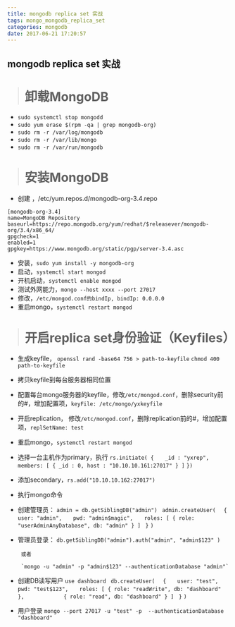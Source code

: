 ```yaml
---
title: mongodb replica set 实战
tags: mongo_mongodb_replica_set
categories: mongodb
date: 2017-06-21 17:20:57
---
```

## mongodb replica set 实战

> # 卸载MongoDB

* `sudo systemctl stop mongodd`
* `sudo yum erase $(rpm -qa | grep mongodb-org)`
* `sudo rm -r /var/log/mongodb`
* `sudo rm -r /var/lib/mongo`
* `sudo rm -r /var/run/mongodb`

> # 安装MongoDB

* 创建 ，/etc/yum.repos.d/mongodb-org-3.4.repo

```
[mongodb-org-3.4]
name=MongoDB Repository
baseurl=https://repo.mongodb.org/yum/redhat/$releasever/mongodb-org/3.4/x86_64/
gpgcheck=1
enabled=1
gpgkey=https://www.mongodb.org/static/pgp/server-3.4.asc
```

* 安装，`sudo yum install -y mongodb-org`
* 启动，`systemctl start mongod`
* 开机启动，`systemctl enable mongod`
* 测试外网能力，`mongo --host xxxx --port 27017`
* 修改，`/etc/mongod.conf的bindIp, bindIp: 0.0.0.0`
* 重启mongo，`systemctl restart mongod`

> # 开启replica set身份验证（Keyfiles）

* 生成keyfile，
  `openssl rand -base64 756 > path-to-keyfile`
  `chmod 400 path-to-keyfile`
* 拷贝keyfile到每台服务器相同位置
* 配置每台mongo服务器的keyfile，修改`/etc/mongod.conf`，删除security前的\#，增加配置项，`keyFile: /etc/mongo/yxkeyfile`
* 开启replication， 修改`/etc/mongod.conf`，删除replication前的\#，增加配置项，`replSetName: test`
* 重启mongo，`systemctl restart mongod`
* 选择一台主机作为primary，执行 
  `rs.initiate( {
  `
  `   _id : "yxrep",
  `
  `   members: [ { _id : 0, host : "10.10.10.161:27017" } ]
  `
  `})`
* 添加secondary，`rs.add("10.10.10.162:27017")`
* 执行mongo命令
* 创建管理员：
  `admin = db.getSiblingDB("admin")
  `
  `admin.createUser(
  `
  `  {
  `
  `    user: "admin",
  `
  `    pwd: "admin$magic",
  `
  `    roles: [ { role: "userAdminAnyDatabase", db: "admin" } ]
  `
  `  }
  `
  `)`
* 管理员登录：
  `db.getSiblingDB("admin").auth("admin", "admin$123" )
  `

       或者

       `mongo -u "admin" -p "admin$123" --authenticationDatabase "admin"`

* 创建DB读写用户
  `use dashboard
  `
  `db.createUser(
  `
  `  {
  `
  `    user: "test",
  `
  `    pwd: "test$123",
  `
  `    roles: [ { role: "readWrite", db: "dashboard" },
  `
  `             { role: "read", db: "dashboard" } ]
  `
  `  }
  `
  `)`
* 用户登录
  `mongo --port 27017 -u "test" -p  --authenticationDatabase "dashboard"`
